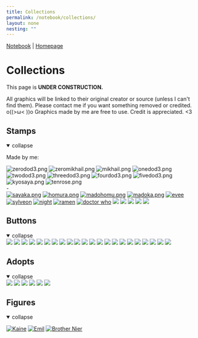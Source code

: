 ```yaml
---
title: Collections
permalink: /notebook/collections/
layout: none
nesting: ""
---
```


<a href="/notebook">Notebook</a> | <a href="/">Homepage</a>

# Collections
This page is **UNDER CONSTRUCTION.**

All graphics will be linked to their original creator or source (unless I can't find them).
Please contact me if you want something removed or credited. o((>ω< ))o
Graphics made by me are free to use. Credit is appreciated. <3

<div class="box">

## Stamps

<details open> <summary class="toggle-summary">collapse</summary>

Made by me:

<div class="image-flex">
<img src='/images/stamps/zerodod3.png' alt='zerodod3.png'>
<img src='/images/stamps/zeromikhail.png' alt='zeromikhail.png'>
<img src='/images/stamps/mikhail.png' alt='mikhail.png'>
<img src='/images/stamps/onedod3.png' alt='onedod3.png'>
<img src='/images/stamps/twodod3.png' alt='twodod3.png'>
<img src='/images/stamps/threedod3.png' alt='threedod3.png'>
<img src='/images/stamps/fourdod3.png' alt='fourdod3.png'>
<img src='/images/stamps/fivedod3.png' alt='fivedod3.png'>
<img src='/images/stamps/kyosaya.png' alt='kyosaya.png'>
<img src='/images/stamps/tenrose.png' alt='tenrose.png'>

</div>
-
<div class="image-flex">
<a href="https://www.tumblr.com/cuteguygrian"><img src='/images/stamps/sayaka.png' alt='sayaka.png'></a>
<a href="https://www.tumblr.com/cuteguygrian"><img src='/images/stamps/homura.png' alt='homura.png'></a>
<a href="https://www.tumblr.com/cuteguygrian"><img src='/images/stamps/madohomu.png' alt='madohomu.png'></a>
<a href="https://www.tumblr.com/cuteguygrian"><img src='/images/stamps/madoka.png' alt='madoka.png'></a>
<a href="https://www.deviantart.com/babykttn"><img src='/images/stamps/evee-babykttn.png' alt='evee'></a>
<a href="https://www.deviantart.com/babykttn"><img src='/images/stamps/sylveon-babykttn.png' alt='sylveon'></a>
<a href="https://www.deviantart.com/kezzi-rose"><img src='/images/stamps/kezzi-rose1.gif' alt='night'></a>
<a href="https://www.deviantart.com/kezzi-rose"><img src='/images/stamps/ramen-kezzi-rose.png' alt='ramen'></a>
<a href="https://www.deviantart.com/kezzi-rose"><img src='/images/stamps/doctorwho-kezzi-rose.gif' alt='doctor who'></a>
<img src="/images/stamps/reimu.gif">
<img src="/images/stamps/remilia.gif">
<img src="/images/stamps/badapple.gif">
<img src="/images/stamps/miku1.png">
<img src="/images/stamps/luckystar.gif">
</div>

</details>
</div>

<div class="box">

  ## Buttons

  <details open> <summary class="toggle-summary">collapse</summary>

  <div class="image-flex">
  <img src="/images/buttons/3ds.jpg">
  <a href="https://archiveofourown.org/"><img src="/images/buttons/ao3.jpg"></a>
  <a href="https://88x31.nl/"><img src="/images/buttons/8.png"></a>
  <img src="/images/buttons/minecraftbutton.png">
  <img src="/images/buttons/mobilefriendly.png">
  <a href="https://web.archive.org/"><img src="/images/buttons/wayback_machine.png"></a>
  <img src="/images/buttons/antiNFT.gif">
  <img src="/images/buttons/delete-twitter.gif">
  <a href="https://dokode.moe"><img src="/images/buttons/ditch-socialmedia.gif"></a>
  <img src="/images/buttons/firefoxnow.gif">
  <img src="/images/buttons/html.gif">
  <img src="/images/buttons/neocities.gif">
  <img src="/images/buttons/piracybutton.gif">
  <img src="/images/buttons/vocaloid.gif">
  <img src="/images/buttons/nap-time.png">
  <img src="/images/buttons/noai.gif">
  <img src="/images/buttons/i_like_computer.png">
  <img src="/images/buttons/steam.gif">
  <img src="/images/buttons/runescape.png">
  <img src="/images/buttons/tpz.png">
  <img src="/images/buttons/css.png">
  <a href="https://www.tumblr.com/bythelightswitch"><img src="/images/buttons/homebrewchannel.gif"></a>

  </div>

</details>

</div>

<div class="box">

  ## Adopts

  <details open> <summary class="toggle-summary">collapse</summary>

  <div class="image-flex">
  <a href="https://www.lejlart.com/apple.html"><img src="/images/adopts/bunnypixel4.png"></a>
  <a href="https://mothcub.neocities.org/"><img src="/images/adopts/bunny-mothcub.gif"></a>
  <a href="https://beaniepines.nekoweb.org/stimpop"><img src="/images/adopts/totoro-beaniepines.gif"></a>
  <a href="https://www1.flightrising.com/dragon/74746209"><img src="/images/adopts/snailcat-dovalore.png"></a>
  <a href="https://www1.flightrising.com/dragon/74746209"><img src="/images/adopts/wizardcat-dovalore.png"></a>
  <a href="https://plumes.neocities.org/"><img src="/images/adopts/emil.png"></a>
  </div>
  </details>

</div>

<div class="box">

## Figures

<details open> <summary class="toggle-summary">collapse</summary>


[![Kaine](/images/figures/kaine.png)](https://myfigurecollection.net/item/1182242) [![Emil](/images/figures/emil.png)](https://myfigurecollection.net/item/1182243) [![Brother Nier](/images/figures/brothernier.png)](https://myfigurecollection.net/item/1102838)

</details>


<script>
  document.addEventListener("DOMContentLoaded", () => {
    document.querySelectorAll("details").forEach(details => {
      const summary = details.querySelector("summary");
      const defaultText = summary.textContent;

      details.addEventListener("toggle", () => {
        summary.textContent = details.open ? "collapse" : "expand";
      });
    });
  });
</script>